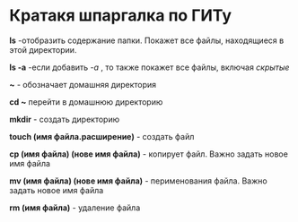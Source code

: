 #  Кратакя шпаргалка по ГИТу


**ls** -отобразить содержание папки. Покажет все файлы, находящиеся в этой директории.

**ls -a**   -если добавить *-а* , то также покажет все файлы, включая *скрытые*

**~** -  обозначает домашняя директория

**cd ~** перейти в домашнюю директорию

**mkdir** - создать директорию

**touch (имя файла.расширение)** - создать файл

**cp (имя файла) (нове имя файла)** - копирует файл. Важно задать новое имя файла

**mv (имя файла) (нове имя файла)** - перименования файла. Важно задать новое имя файла

**rm (имя файла)** - удаление файла